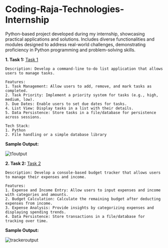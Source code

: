 # Coding-Raja-Technologies-Internship
Python-based project developed during my internship, showcasing practical applications and solutions. Includes diverse functionalities and modules designed to address real-world challenges, demonstrating proficiency in Python programming and problem-solving skills.

**1. Task 1:** [Task 1](https://github.com/Sumanth415/Coding-Raja-Technologies-Internship/blob/main/Task1)
```
Description: Develop a command-line to-do list application that allows users to manage tasks.

Features:
1. Task Management: Allow users to add, remove, and mark tasks as completed.
2. Task Priority: Implement a priority system for tasks (e.g., high, medium, low).
3. Due Dates: Enable users to set due dates for tasks.
4. List View: Display tasks in a list with their details.
5. Data Persistence: Store tasks in a file/database for persistence across sessions.

Tech Stack:
1. Python
2. File handling or a simple database library
```


**Sample Output:** 

![t1output](https://github.com/Sumanth415/Coding-Raja-Technologies-Internship/assets/114347927/7adfa038-d430-4a3f-9ee0-e9a7a1537d29)



**2. Task 2:** [Task 2](https://github.com/Sumanth415/Coding-Raja-Technologies-Internship/blob/main/task2)
```
Description: Develop a console-based budget tracker that allows users to manage their expenses and income.

Features:
1. Expense and Income Entry: Allow users to input expenses and income with categories and amounts.
2. Budget Calculation: Calculate the remaining budget after deducting expenses from income.
3. Expense Analysis: Provide insights by categorizing expenses and displaying spending trends.
4. Data Persistence: Store transactions in a file/database for tracking over time.
```


**Sample Output:** 


![trackeroutput](https://github.com/Sumanth415/Coding-Raja-Technologies-Internship/assets/114347927/674bba68-353a-4c90-8745-269f9041393c)
